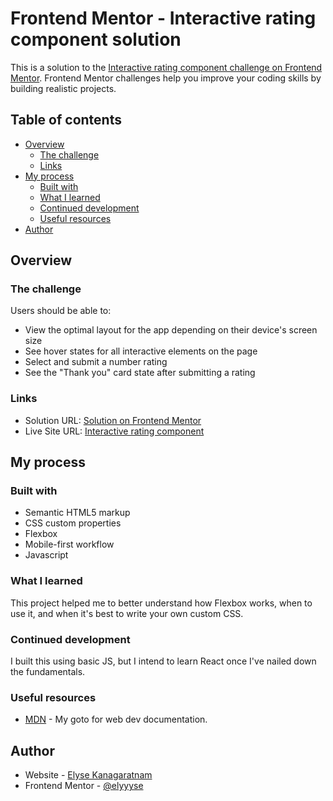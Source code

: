 # Frontend Mentor - Interactive rating component solution

This is a solution to the [Interactive rating component challenge on Frontend Mentor](https://www.frontendmentor.io/challenges/interactive-rating-component-koxpeBUmI). Frontend Mentor challenges help you improve your coding skills by building realistic projects.

## Table of contents

- [Overview](#overview)
  - [The challenge](#the-challenge)
  - [Links](#links)
- [My process](#my-process)
  - [Built with](#built-with)
  - [What I learned](#what-i-learned)
  - [Continued development](#continued-development)
  - [Useful resources](#useful-resources)
- [Author](#author)

## Overview

### The challenge

Users should be able to:

- View the optimal layout for the app depending on their device's screen size
- See hover states for all interactive elements on the page
- Select and submit a number rating
- See the "Thank you" card state after submitting a rating

### Links

- Solution URL: [Solution on Frontend Mentor](https://www.frontendmentor.io/solutions/mobilefirst-interacting-rating-component-built-w-basic-js-HsRzOD-x7G)
- Live Site URL: [Interactive rating component](https://elyyyse.github.io/Interactive-rating-component/)

## My process

### Built with

- Semantic HTML5 markup
- CSS custom properties
- Flexbox
- Mobile-first workflow
- Javascript

### What I learned

This project helped me to better understand how Flexbox works, when to use it, and when it's best to write your own custom CSS.

### Continued development

I built this using basic JS, but I intend to learn React once I've nailed down the fundamentals.

### Useful resources

- [MDN](https://developer.mozilla.org/en-US/) - My goto for web dev documentation.

## Author

- Website - [Elyse Kanagaratnam](https://www.elysekan.com)
- Frontend Mentor - [@elyyyse](https://www.frontendmentor.io/profile/elyyyse)

